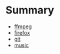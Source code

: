 # Summary

- [ffmpeg](./ffmpeg.md)
- [firefox](./firefox.md)
- [git](./git.md)
- [music](./music.md)
